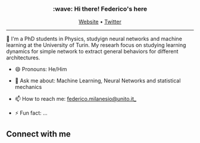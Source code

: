 <h3 align="center">:wave: Hi there! Federico's here</h3>


<p align="center">
  <a href="https://tbd">Website</a> •
  <a href="https://tbd">Twitter</a>
</p>


---
:microscope: I'm a PhD students in Physics, studyign neural networks and machine learning at the University of Turin. My researh focus on studying learning dynamics for simple network to extract general behaviors for different architectures.

- 😄 Pronouns: He/Him

- 💬 Ask me about: Machine Learning, Neural Networks and statistical mechanics

- 📫 How to reach me: [federico.milanesio@unito.it_](mailto:tua1@federico.milanesio@unito.it)

- ⚡ Fun fact: ...

<h2>Connect with me </h3>
